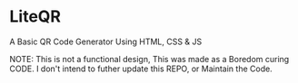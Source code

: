 # LiteQR
A Basic QR Code Generator Using HTML, CSS &amp; JS


NOTE: This is not a functional design, This was made as a Boredom curing CODE. I don't intend to futher update this REPO, or Maintain the Code.
